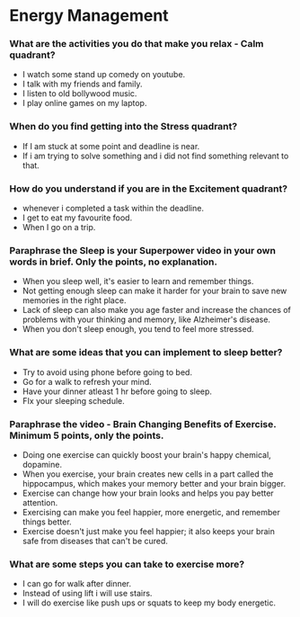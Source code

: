 # Energy Management

### What are the activities you do that make you relax - Calm quadrant?

- I watch some stand up comedy on youtube.
- I talk with my friends and family.
- I listen to old bollywood music.
- I play online games on my laptop.

### When do you find getting into the Stress quadrant?

- If I am stuck at some point and deadline is near.
- If i am trying to solve something and i did not find something relevant to that.

### How do you understand if you are in the Excitement quadrant?

- whenever i completed a task within the deadline.
- I get to eat my favourite food.
- When I go on a trip.
### Paraphrase the Sleep is your Superpower video in your own words in brief. Only the points, no explanation.

- When you sleep well, it's easier to learn and remember things.
- Not getting enough sleep can make it harder for your brain to save new memories in the right place.
- Lack of sleep can also make you age faster and increase the chances of problems with your thinking and memory, like Alzheimer's disease.
- When you don't sleep enough, you tend to feel more stressed.

### What are some ideas that you can implement to sleep better?

- Try to avoid using phone before going to bed.
- Go for a walk to refresh your mind.
- Have your dinner atleast 1 hr before going to sleep.
- FIx your sleeping schedule.

### Paraphrase the video - Brain Changing Benefits of Exercise. Minimum 5 points, only the points.


- Doing one exercise can quickly boost your brain's happy chemical, dopamine.
- When you exercise, your brain creates new cells in a part called the hippocampus, which makes your memory better and your brain bigger.
- Exercise can change how your brain looks and helps you pay better attention.
- Exercising can make you feel happier, more energetic, and remember things better.
- Exercise doesn't just make you feel happier; it also keeps your brain safe from diseases that can't be cured.

### What are some steps you can take to exercise more?

- I can go for walk after dinner.
- Instead of using lift i will use stairs.
- I will do exercise like push ups or squats to keep my body energetic.
